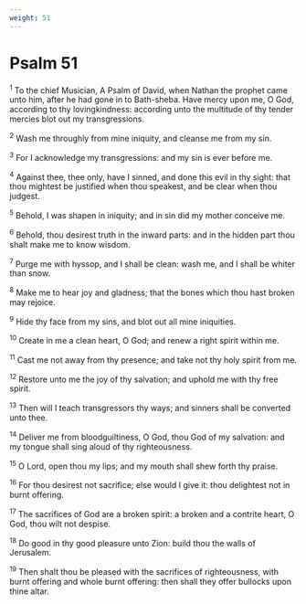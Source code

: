 ```yaml
---
weight: 51
---
```


# Psalm 51

<sup>1</sup> To the chief Musician, A Psalm of David, when Nathan the prophet came unto him, after he had gone in to Bath-sheba. Have mercy upon me, O God, according to thy lovingkindness: according unto the multitude of thy tender mercies blot out my transgressions. 

<sup>2</sup> Wash me throughly from mine iniquity, and cleanse me from my sin. 

<sup>3</sup> For I acknowledge my transgressions: and my sin is ever before me. 

<sup>4</sup> Against thee, thee only, have I sinned, and done this evil in thy sight: that thou mightest be justified when thou speakest, and be clear when thou judgest. 

<sup>5</sup> Behold, I was shapen in iniquity; and in sin did my mother conceive me. 

<sup>6</sup> Behold, thou desirest truth in the inward parts: and in the hidden part thou shalt make me to know wisdom. 

<sup>7</sup> Purge me with hyssop, and I shall be clean: wash me, and I shall be whiter than snow. 

<sup>8</sup> Make me to hear joy and gladness; that the bones which thou hast broken may rejoice. 

<sup>9</sup> Hide thy face from my sins, and blot out all mine iniquities. 

<sup>10</sup> Create in me a clean heart, O God; and renew a right spirit within me. 

<sup>11</sup> Cast me not away from thy presence; and take not thy holy spirit from me. 

<sup>12</sup> Restore unto me the joy of thy salvation; and uphold me with thy free spirit. 

<sup>13</sup> Then will I teach transgressors thy ways; and sinners shall be converted unto thee. 

<sup>14</sup> Deliver me from bloodguiltiness, O God, thou God of my salvation: and my tongue shall sing aloud of thy righteousness. 

<sup>15</sup> O Lord, open thou my lips; and my mouth shall shew forth thy praise. 

<sup>16</sup> For thou desirest not sacrifice; else would I give it: thou delightest not in burnt offering. 

<sup>17</sup> The sacrifices of God are a broken spirit: a broken and a contrite heart, O God, thou wilt not despise. 

<sup>18</sup> Do good in thy good pleasure unto Zion: build thou the walls of Jerusalem. 

<sup>19</sup> Then shalt thou be pleased with the sacrifices of righteousness, with burnt offering and whole burnt offering: then shall they offer bullocks upon thine altar. 


